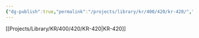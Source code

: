 ```yaml
---
{"dg-publish":true,"permalink":"/projects/library/kr/400/420/kr-420/","dgPassFrontmatter":true,"noteIcon":"0","created":"2024-11-19T15:42:19.448+09:00","updated":"2024-11-19T15:42:33.912+09:00"}
---
```


[[Projects/Library/KR/400/420/KR-420\|KR-420]]